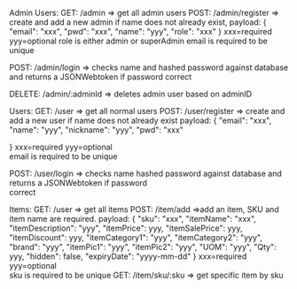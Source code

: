 <!-- // API Endpoints -->

Admin Users:
GET: /admin => get all admin users
POST: /admin/register => create and add a new admin if name does not already exist,
payload:
{
    "email": "xxx",
    "pwd": "xxx",
    "name": "yyy",
    "role": "xxx"
}
xxx=required
yyy=optional
role is either admin or superAdmin
email is required to be unique 

POST: /admin/login => checks name and hashed password against database and returns a JSONWebtoken if password 
                      correct

DELETE: /admin/:adminId => deletes admin user based on adminID


Users:
GET: /user => get all normal users
POST: /user/register => create and add a new user if name does not already exist
payload:
{
    "email": "xxx",
    "name": "yyy",
    "nickname": "yyy",
    "pwd": "xxx"

}
xxx=required
yyy=optional    
email is required to be unique     

POST: /user/login => checks name hashed password against database and returns a JSONWebtoken if password    
                     correct


Items:
GET: /user => get all items
POST: /item/add =>add an item, SKU and item name are required.
payload:
{
    "sku": "xxx",
    "itemName": "xxx",
    "itemDescription": "yyy",
    "itemPrice": yyy,
    "itemSalePrice": yyy,
    "itemDiscount": yyy,
    "itemCategory1": "yyy",
    "itemCategory2": "yyy",
    "brand": "yyy",
    "itemPic1": "yyy",
    "itemPic2": "yyy",
    "UOM": "yyy",
    "Qty": yyy,
    "hidden": false,
    "expiryDate": "yyyy-mm-dd"
}
xxx=required
yyy=optional        
sku is required to be unique
GET: /item/sku/:sku => get specific item by sku